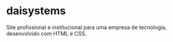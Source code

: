 # daisystems
Site profissional e institucional para uma empresa de tecnologia, desenvolvido com HTML e CSS.
